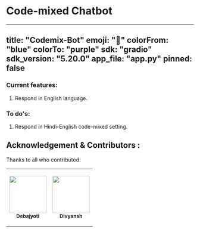 # Code-mixed Chatbot

---
title: "Codemix-Bot"
emoji: "🤖"
colorFrom: "blue"
colorTo: "purple"
sdk: "gradio"
sdk_version: "5.20.0"
app_file: "app.py"
pinned: false
---

### Current features:
  1) Respond in English language.

### To do's:
  1) Respond in Hindi-English code-mixed setting.


## Acknowledgement & Contributors : 
Thanks to all who contributed:

<table>
  <tr>
    <td align="center">

<a href="https://github.com/debajyotimaz"><img src="https://avatars.githubusercontent.com/u/44441963?v=4?s=100" width="100px;" alt=""/><br /><sub><b>Debajyoti</b></sub></a><br /><td align="center">

<a href="https://github.com/tituatgithub"><img src="https://avatars.githubusercontent.com/u/10690171?v=4?s=100" width="100px;" alt=""/><br /><sub><b>Divyansh</b></sub></a><br />
  </tr></table>

